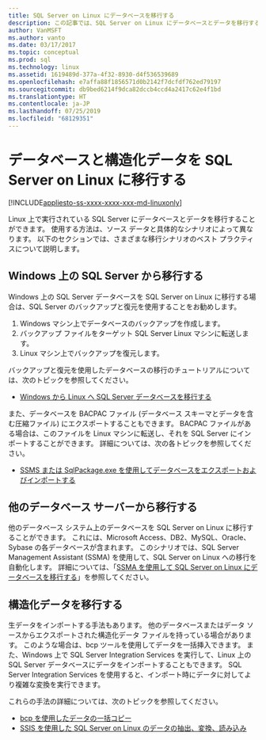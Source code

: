 ```yaml
---
title: SQL Server on Linux にデータベースを移行する
description: この記事では、SQL Server on Linux にデータベースとデータを移行するためのさまざまなオプションについて説明します。
author: VanMSFT
ms.author: vanto
ms.date: 03/17/2017
ms.topic: conceptual
ms.prod: sql
ms.technology: linux
ms.assetid: 1619489d-377a-4f32-8930-d4f536539689
ms.openlocfilehash: e7affa88f1856571d0b2142f7dcfdf762ed79197
ms.sourcegitcommit: db9bed6214f9dca82dccb4ccd4a2417c62e4f1bd
ms.translationtype: HT
ms.contentlocale: ja-JP
ms.lasthandoff: 07/25/2019
ms.locfileid: "68129351"
---
```

# <a name="migrate-databases-and-structured-data-to-sql-server-on-linux"></a>データベースと構造化データを SQL Server on Linux に移行する 

[!INCLUDE[appliesto-ss-xxxx-xxxx-xxx-md-linuxonly](../includes/appliesto-ss-xxxx-xxxx-xxx-md-linuxonly.md)]

Linux 上で実行されている SQL Server にデータベースとデータを移行することができます。 使用する方法は、ソース データと具体的なシナリオによって異なります。 以下のセクションでは、さまざまな移行シナリオのベスト プラクティスについて説明します。

## <a name="migrate-from-sql-server-on-windows"></a>Windows 上の SQL Server から移行する
Windows 上の SQL Server データベースを SQL Server on Linux に移行する場合は、SQL Server のバックアップと復元を使用することをお勧めします。

1. Windows マシン上でデータベースのバックアップを作成します。
2. バックアップ ファイルをターゲット SQL Server Linux マシンに転送します。
3. Linux マシン上でバックアップを復元します。 

バックアップと復元を使用したデータベースの移行のチュートリアルについては、次のトピックを参照してください。

- [Windows から Linux へ SQL Server データベースを移行する](sql-server-linux-migrate-restore-database.md)

また、データベースを BACPAC ファイル (データベース スキーマとデータを含む圧縮ファイル) にエクスポートすることもできます。 BACPAC ファイルがある場合は、このファイルを Linux マシンに転送し、それを SQL Server にインポートすることができます。 詳細については、次の各トピックを参照してください。

- [SSMS または SqlPackage.exe を使用してデータベースをエクスポートおよびインポートする](sql-server-linux-migrate-ssms.md)

## <a name="migrate-from-other-database-servers"></a>他のデータベース サーバーから移行する
他のデータベース システム上のデータベースを SQL Server on Linux に移行することができます。 これには、Microsoft Access、DB2、MySQL、Oracle、Sybase の各データベースが含まれます。 このシナリオでは、SQL Server Management Assistant (SSMA) を使用して、SQL Server on Linux への移行を自動化します。 詳細については、「[SSMA を使用して SQL Server on Linux にデータベースを移行する](sql-server-linux-migrate-ssma.md)」を参照してください。  

## <a name="migrate-structured-data"></a>構造化データを移行する
生データをインポートする手法もあります。 他のデータベースまたはデータ ソースからエクスポートされた構造化データ ファイルを持っている場合があります。 このような場合は、bcp ツールを使用してデータを一括挿入できます。 また、Windows 上で SQL Server Integration Services を実行して、Linux 上の SQL Server データベースにデータをインポートすることもできます。 SQL Server Integration Services を使用すると、インポート時にデータに対してより複雑な変換を実行できます。 

これらの手法の詳細については、次のトピックを参照してください。

- [bcp を使用したデータの一括コピー](sql-server-linux-migrate-bcp.md)
- [SSIS を使用した SQL Server on Linux のデータの抽出、変換、読み込み](sql-server-linux-migrate-ssis.md) 
